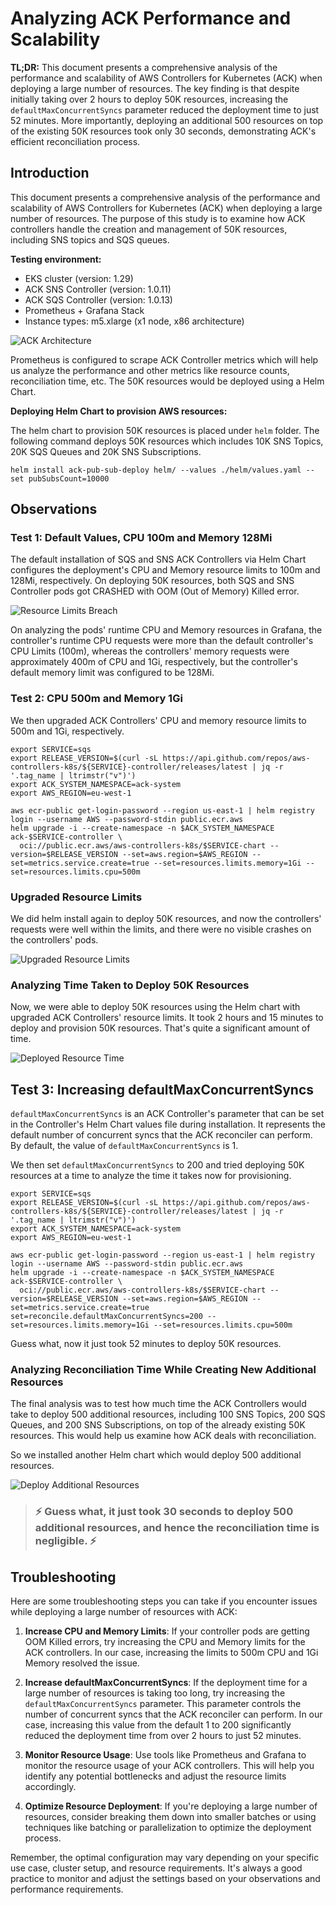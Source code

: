 # Analyzing ACK Performance and Scalability

**TL;DR:** This document presents a comprehensive analysis of the performance and scalability of AWS Controllers for Kubernetes (ACK) when deploying a large number of resources. The key finding is that despite initially taking over 2 hours to deploy 50K resources, increasing the `defaultMaxConcurrentSyncs` parameter reduced the deployment time to just 52 minutes. More importantly, deploying an additional 500 resources on top of the existing 50K resources took only 30 seconds, demonstrating ACK's efficient reconciliation process.

## Introduction

This document presents a comprehensive analysis of the performance and scalability of AWS Controllers for Kubernetes (ACK) when deploying a large number of resources. The purpose of this study is to examine how ACK controllers handle the creation and management of 50K resources, including SNS topics and SQS queues.


**Testing environment:**

* EKS cluster (version: 1.29)
* ACK SNS Controller (version: 1.0.11)
* ACK SQS Controller (version: 1.0.13)
* Prometheus + Grafana Stack
* Instance types: m5.xlarge (x1 node, x86 architecture)

![ACK Architecture](ack.drawio.png)

Prometheus is configured to scrape ACK Controller metrics which will help us analyze the performance and other metrics like resource counts, reconciliation time, etc. The 50K resources would be deployed using a Helm Chart.

**Deploying Helm Chart to provision AWS resources:**

The helm chart to provision 50K resources is placed under `helm` folder. The following command deploys 50K resources which includes 10K SNS Topics, 20K SQS Queues and 20K SNS Subscriptions. 
```
helm install ack-pub-sub-deploy helm/ --values ./helm/values.yaml --set pubSubsCount=10000
```

## Observations

### Test 1: Default Values, CPU 100m and Memory 128Mi

The default installation of SQS and SNS ACK Controllers via Helm Chart configures the deployment's CPU and Memory resource limits to 100m and 128Mi, respectively. On deploying 50K resources, both SQS and SNS Controller pods got CRASHED with OOM (Out of Memory) Killed error.

![Resource Limits Breach](resource_limits_breach.png)

On analyzing the pods' runtime CPU and Memory resources in Grafana, the controller's runtime CPU requests were more than the default controller's CPU Limits (100m), whereas the controllers' memory requests were approximately 400m of CPU and 1Gi, respectively, but the controller's default memory limit was configured to be 128Mi.

### Test 2: CPU 500m and Memory 1Gi

We then upgraded ACK Controllers' CPU and memory resource limits to 500m and 1Gi, respectively.

```
export SERVICE=sqs
export RELEASE_VERSION=$(curl -sL https://api.github.com/repos/aws-controllers-k8s/${SERVICE}-controller/releases/latest | jq -r '.tag_name | ltrimstr("v")')
export ACK_SYSTEM_NAMESPACE=ack-system
export AWS_REGION=eu-west-1

aws ecr-public get-login-password --region us-east-1 | helm registry login --username AWS --password-stdin public.ecr.aws
helm upgrade -i --create-namespace -n $ACK_SYSTEM_NAMESPACE ack-$SERVICE-controller \
  oci://public.ecr.aws/aws-controllers-k8s/$SERVICE-chart --version=$RELEASE_VERSION --set=aws.region=$AWS_REGION --set=metrics.service.create=true --set=resources.limits.memory=1Gi --set=resources.limits.cpu=500m
```
### Upgraded Resource Limits

We did helm install again to deploy 50K resources, and now the controllers' requests were well within the limits, and there were no visible crashes on the controllers' pods.

![Upgraded Resource Limits](upgraded_resource_limits.png)

### Analyzing Time Taken to Deploy 50K Resources

Now, we were able to deploy 50K resources using the Helm chart with upgraded ACK Controllers' resource limits. It took 2 hours and 15 minutes to deploy and provision 50K resources. That's quite a significant amount of time.

![Deployed Resource Time](deployed_resource_time.png)

## Test 3: Increasing defaultMaxConcurrentSyncs

`defaultMaxConcurrentSyncs` is an ACK Controller's parameter that can be set in the Controller's Helm Chart values file during installation. It represents the default number of concurrent syncs that the ACK reconciler can perform. By default, the value of `defaultMaxConcurrentSyncs` is 1.

We then set `defaultMaxConcurrentSyncs` to 200 and tried deploying 50K resources at a time to analyze the time it takes now for provisioning.

```
export SERVICE=sqs
export RELEASE_VERSION=$(curl -sL https://api.github.com/repos/aws-controllers-k8s/${SERVICE}-controller/releases/latest | jq -r '.tag_name | ltrimstr("v")')
export ACK_SYSTEM_NAMESPACE=ack-system
export AWS_REGION=eu-west-1

aws ecr-public get-login-password --region us-east-1 | helm registry login --username AWS --password-stdin public.ecr.aws
helm upgrade -i --create-namespace -n $ACK_SYSTEM_NAMESPACE ack-$SERVICE-controller \
  oci://public.ecr.aws/aws-controllers-k8s/$SERVICE-chart --version=$RELEASE_VERSION --set=aws.region=$AWS_REGION --set=metrics.service.create=true set=reconcile.defaultMaxConcurrentSyncs=200 --set=resources.limits.memory=1Gi --set=resources.limits.cpu=500m
```
Guess what, now it just took 52 minutes to deploy 50K resources.


### Analyzing Reconciliation Time While Creating New Additional Resources

The final analysis was to test how much time the ACK Controllers would take to deploy 500 additional resources, including 100 SNS Topics, 200 SQS Queues, and 200 SNS Subscriptions, on top of the already existing 50K resources. This would help us examine how ACK deals with reconciliation.

So we installed another Helm chart which would deploy 500 additional resources.

![Deploy Additional Resources](deploy_additional_resources.png)

> ### ⚡ Guess what, it just took **30 seconds** to deploy 500 additional resources, and hence the reconciliation time is negligible. ⚡

## Troubleshooting

Here are some troubleshooting steps you can take if you encounter issues while deploying a large number of resources with ACK:

1. **Increase CPU and Memory Limits**: If your controller pods are getting OOM Killed errors, try increasing the CPU and Memory limits for the ACK controllers. In our case, increasing the limits to 500m CPU and 1Gi Memory resolved the issue.

2. **Increase defaultMaxConcurrentSyncs**: If the deployment time for a large number of resources is taking too long, try increasing the `defaultMaxConcurrentSyncs` parameter. This parameter controls the number of concurrent syncs that the ACK reconciler can perform. In our case, increasing this value from the default 1 to 200 significantly reduced the deployment time from over 2 hours to just 52 minutes.

3. **Monitor Resource Usage**: Use tools like Prometheus and Grafana to monitor the resource usage of your ACK controllers. This will help you identify any potential bottlenecks and adjust the resource limits accordingly.

4. **Optimize Resource Deployment**: If you're deploying a large number of resources, consider breaking them down into smaller batches or using techniques like batching or parallelization to optimize the deployment process.

Remember, the optimal configuration may vary depending on your specific use case, cluster setup, and resource requirements. It's always a good practice to monitor and adjust the settings based on your observations and performance requirements.





